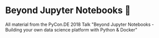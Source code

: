# Beyond Jupyter Notebooks 🚀
All material from the PyCon.DE 2018 Talk "Beyond Jupyter Notebooks - Building your own data science platform with Python &amp; Docker"
